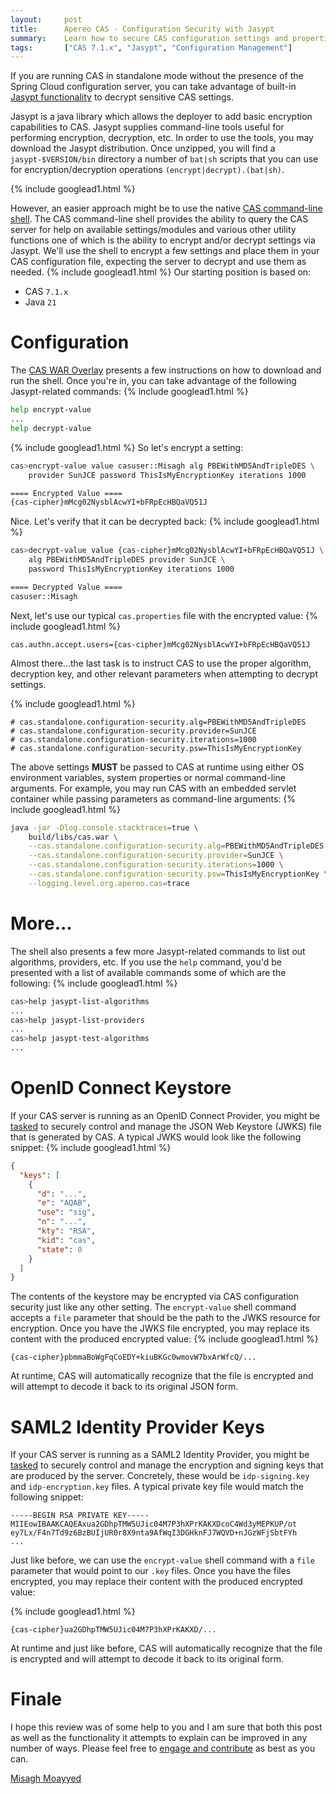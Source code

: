 ```yaml
---
layout:     post
title:      Apereo CAS - Configuration Security with Jasypt
summary:    Learn how to secure CAS configuration settings and properties with Jasypt.
tags:       ["CAS 7.1.x", "Jasypt", "Configuration Management"]
---
```


If you are running CAS in standalone mode without the presence of the Spring Cloud configuration server, you can take advantage of built-in [Jasypt functionality](http://www.jasypt.org/) to decrypt sensitive CAS settings.

Jasypt is a java library which allows the deployer to add basic encryption capabilities to CAS. Jasypt supplies command-line tools useful for performing encryption, decryption, etc. In order to use the tools, you may download the Jasypt distribution. Once unzipped, you will find a `jasypt-$VERSION/bin` directory a number of `bat|sh` scripts that you can use for encryption/decryption operations `(encrypt|decrypt).(bat|sh)`.

{% include googlead1.html  %}

However, an easier approach might be to use the native [CAS command-line shell][shell]. The CAS command-line shell provides the ability to query the CAS server for help on available settings/modules and various other utility functions one of which is the ability to encrypt and/or decrypt settings via Jasypt. We'll use the shell to encrypt a few settings and place them in your CAS configuration file, expecting the server to decrypt and use them as needed.
{% include googlead1.html  %}
Our starting position is based on:

- CAS `7.1.x`
- Java `21`

# Configuration

The [CAS WAR Overlay](https://getcas.apereo.org/ui) presents a few instructions on how to download and run the shell. Once you're in, you can take advantage of the following Jasypt-related commands:
{% include googlead1.html  %}
```bash
help encrypt-value
...
help decrypt-value
```
{% include googlead1.html  %}
So let's encrypt a setting:

```bash
cas>encrypt-value value casuser::Misagh alg PBEWithMD5AndTripleDES \
    provider SunJCE password ThisIsMyEncryptionKey iterations 1000

==== Encrypted Value ====
{cas-cipher}mMcg02NysblAcwYI+bFRpEcHBQaVQ51J
```

Nice. Let's verify that it can be decrypted back:
{% include googlead1.html  %}
```bash
cas>decrypt-value value {cas-cipher}mMcg02NysblAcwYI+bFRpEcHBQaVQ51J \
    alg PBEWithMD5AndTripleDES provider SunJCE \
    password ThisIsMyEncryptionKey iterations 1000

==== Decrypted Value ====
casuser::Misagh
```

Next, let's use our typical `cas.properties` file with the encrypted value:
{% include googlead1.html  %}
```properties
cas.authn.accept.users={cas-cipher}mMcg02NysblAcwYI+bFRpEcHBQaVQ51J
```

Almost there...the last task is to instruct CAS to use the proper algorithm, decryption key, and other relevant parameters when attempting to decrypt settings.

{% include googlead1.html  %}
```properties
# cas.standalone.configuration-security.alg=PBEWithMD5AndTripleDES
# cas.standalone.configuration-security.provider=SunJCE
# cas.standalone.configuration-security.iterations=1000
# cas.standalone.configuration-security.psw=ThisIsMyEncryptionKey
```

The above settings **MUST** be passed to CAS at runtime using either OS environment variables,
system properties or normal command-line arguments. For example, you may run CAS with an embedded servlet container while passing parameters as command-line arguments:
{% include googlead1.html  %}
```bash
java -jar -Dlog.console.stacktraces=true \
    build/libs/cas.war \
    --cas.standalone.configuration-security.alg=PBEWithMD5AndTripleDES \
    --cas.standalone.configuration-security.provider=SunJCE \
    --cas.standalone.configuration-security.iterations=1000 \
    --cas.standalone.configuration-security.psw=ThisIsMyEncryptionKey \
    --logging.level.org.apereo.cas=trace
```

# More...

The shell also presents a few more Jasypt-related commands to list out algorithms, providers, etc. If you use the `help` command, you'd be presented with a list of available commands some of which are the following:
{% include googlead1.html  %}
```bash
cas>help jasypt-list-algorithms
...
cas>help jasypt-list-providers
...
cas>help jasypt-test-algorithms
...
```

# OpenID Connect Keystore

If your CAS server is running as an OpenID Connect Provider, you might be [tasked][oidc] to securely control and manage the JSON Web Keystore (JWKS) file that is generated by CAS. A typical JWKS would look like the following snippet:
{% include googlead1.html  %}
```json
{
  "keys": [
    {
      "d": "...",
      "e": "AQAB",
      "use": "sig",
      "n": "...",
      "kty": "RSA",
      "kid": "cas",
      "state": 0
    }
  ]
}
```

The contents of the keystore may be encrypted via CAS configuration security just like any other setting. The `encrypt-value` shell command accepts a `file` parameter that should be the path to the JWKS resource for encryption. Once you have the JWKS file encrypted, you may replace its content with the produced encrypted value:
{% include googlead1.html  %}
```
{cas-cipher}pbmmaBoWgFqCoEDY+kiuBKGc0wmovW7bxArWfcQ/...
```

At runtime, CAS will automatically recognize that the file is encrypted and will attempt to decode it back to its original JSON form.


# SAML2 Identity Provider Keys

If your CAS server is running as a SAML2 Identity Provider, you might be [tasked][saml2] to securely control and manage the encryption and signing keys that are produced by the server. Concretely, these would be `idp-signing.key` and `idp-encryption.key` files. A typical private key file would match the following snippet:

```
-----BEGIN RSA PRIVATE KEY-----
MIIEowIBAAKCAQEAxua2GDhpTMW5UJic04M7P3hXPrKAKXDcoC4Wd3yMEPKUP/ot
ey7Lx/F4n7Td9z6BzBUIjUR0r8X9nta9AfWqI3DGHknFJ7WQVD+nJGzWFjSbtFYh
...
```

Just like before, we can use the `encrypt-value` shell command with a `file` parameter that would point to our `.key` files. Once you have the files encrypted, you may replace their content with the produced encrypted value:

{% include googlead1.html  %}
```
{cas-cipher}ua2GDhpTMW5UJic04M7P3hXPrKAKXD/...
```

At runtime and just like before, CAS will automatically recognize that the file is encrypted and will attempt to decode it back to its original form.

# Finale

I hope this review was of some help to you and I am sure that both this post as well as the functionality it attempts to explain can be improved in any number of ways. Please feel free to [engage and contribute](https://apereo.github.io/cas/developer/Contributor-Guidelines.html) as best as you can.

[Misagh Moayyed](https://fawnoos.com)

[shell]: https://apereo.github.io/cas/development/installation/Configuring-Commandline-Shell.html
[oidc]: https://apereo.github.io/cas/development/authentication/OIDC-Authentication-JWKS-Storage.html
[saml2]: https://apereo.github.io/cas/development/installation/Configuring-SAML2-DynamicMetadata.html